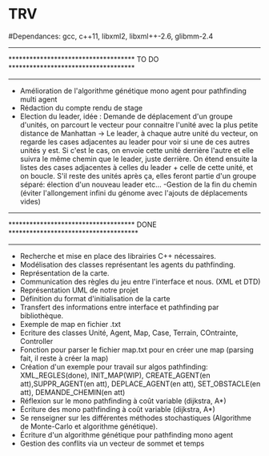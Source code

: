 # TRV
#Dependances: gcc, c++11, libxml2, libxml++-2.6, glibmm-2.4

***********************************************************************************
************************************   TO DO   ************************************
***********************************************************************************

- Amélioration de l'algorithme génétique mono agent pour pathfinding multi agent
- Rédaction du compte rendu de stage
- Election du leader, idée : Demande de déplacement d'un groupe d'unités, on parcourt le vecteur pour connaitre l'unité
 avec la plus petite distance de Manhattan -> Le leader, à chaque autre unité du vecteur, on regarde les cases adjacentes au leader pour voir si une de ces autres unités y est.
 Si c'est le cas, on envoie cette unité derrière l'autre et elle suivra le même chemin que le leader, juste derrière.
 On étend ensuite la listes des cases adjacentes à celles du leader + celle de cette unité, et on boucle.
 S'il reste des unités après ça, elles feront partie d'un groupe séparé: élection d'un nouveau leader etc...
-Gestion de la fin du chemin (éviter l'allongement infini du génome avec l'ajouts de déplacements vides)


***********************************************************************************
************************************   DONE   *************************************
***********************************************************************************

- Recherche et mise en place des librairies C++ nécessaires.
- Modélisation des classes représentant les agents du pathfinding.
- Représentation de la carte.
- Communication des règles du jeu entre l'interface et nous. (XML et DTD)
- Représentation UML de notre projet
- Définition du format d'initialisation de la carte
- Transfert des informations entre interface et pathfinding par bibliothèque.
- Exemple de map en fichier .txt
- Ecriture des classes Unité, Agent, Map, Case, Terrain, COntrainte, Controller
- Fonction pour parser le fichier map.txt pour en créer une map (parsing fait, il reste à créer la map)
- Création d'un exemple pour travail sur algos pathfinding: XML_REGLES(done), INIT_MAP(WIP), CREATE_AGENT(en att),SUPPR_AGENT(en att), DEPLACE_AGENT(en att), SET_OBSTACLE(en att), DEMANDE_CHEMIN(en att)
- Réflexion sur le mono pathfinding à coût variable (dijkstra, A*)
- Écriture des mono pathfinding à coût variable (dijkstra, A*)
- Se renseigner sur les différentes méthodes stochastiques (Algorithme de Monte-Carlo et algorithme génétique).
- Écriture d'un algorithme génétique pour pathfinding mono agent
- Gestion des conflits via un vecteur de sommet et temps
